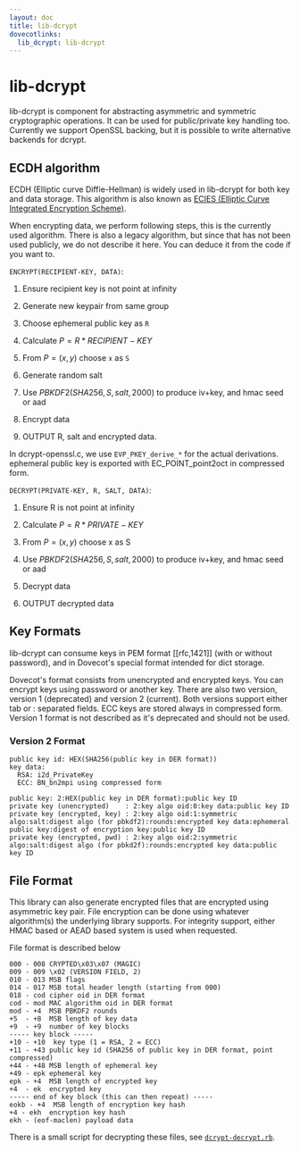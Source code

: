 ```yaml
---
layout: doc
title: lib-dcrypt
dovecotlinks:
  lib_dcrypt: lib-dcrypt
---
```


# lib-dcrypt

lib-dcrypt is component for abstracting asymmetric and symmetric
cryptographic operations. It can be used for public/private key handling
too. Currently we support OpenSSL backing, but it is possible to write
alternative backends for dcrypt.

## ECDH algorithm

ECDH (Elliptic curve Diffie-Hellman) is widely used in lib-dcrypt for
both key and data storage. This algorithm is also known as
[ECIES (Elliptic Curve Integrated Encryption Scheme)](https://en.wikipedia.org/wiki/ECIES).

When encrypting data, we perform following steps, this is the currently
used algorithm. There is also a legacy algorithm, but since that has not
been used publicly, we do not describe it here. You can deduce it from
the code if you want to.

`ENCRYPT(RECIPIENT-KEY, DATA)`:

1. Ensure recipient key is not point at infinity

2. Generate new keypair from same group

3. Choose ephemeral public key as `R`

4. Calculate $P = R * RECIPIENT-KEY$

5. From $P = (x,y)$ choose `x` as `S`

6. Generate random salt

7. Use $PBKDF2(SHA256, S, salt, 2000)$ to produce iv+key, and hmac seed or
   aad

8. Encrypt data

9. OUTPUT R, salt and encrypted data.

In dcrypt-openssl.c, we use `EVP_PKEY_derive_*` for the actual
derivations. ephemeral public key is exported with EC_POINT_point2oct in
compressed form.

`DECRYPT(PRIVATE-KEY, R, SALT, DATA)`:

1. Ensure R is not point at infinity

2. Calculate $P = R * PRIVATE-KEY$

3. From $P = (x,y)$ choose x as S

4. Use $PBKDF2(SHA256, S, salt, 2000)$ to produce iv+key, and hmac seed or
   aad

5. Decrypt data

6. OUTPUT decrypted data

## Key Formats

lib-dcrypt can consume keys in PEM format [[rfc,1421]] (with or without
password), and in Dovecot's special format intended for dict storage.

Dovecot's format consists from unencrypted and encrypted keys. You can
encrypt keys using password or another key. There are also two version,
version 1 (deprecated) and version 2 (current). Both versions support
either tab or : separated fields. ECC keys are stored always in
compressed form. Version 1 format is not described as it's deprecated
and should not be used.

### Version 2 Format

```
public key id: HEX(SHA256(public key in DER format))
key data:
  RSA: i2d_PrivateKey
  ECC: BN_bn2mpi using compressed form

public key: 2:HEX(public key in DER format):public key ID
private key (unencrypted)    : 2:key algo oid:0:key data:public key ID
private key (encrypted, key) : 2:key algo oid:1:symmetric algo:salt:digest algo (for pbkdf2):rounds:encrypted key data:ephemeral public key:digest of encryption key:public key ID
private key (encrypted, pwd) : 2:key algo oid:2:symmetric algo:salt:digest algo (for pbkd2f):rounds:encrypted key data:public key ID
```

## File Format

This library can also generate encrypted files that are encrypted using
asymmetric key pair. File encryption can be done using whatever
algorithm(s) the underlying library supports. For integrity support,
either HMAC based or AEAD based system is used when requested.

File format is described below

```
000 - 008 CRYPTED\x03\x07 (MAGIC)
009 - 009 \x02 (VERSION FIELD, 2)
010 - 013 MSB flags
014 - 017 MSB total header length (starting from 000)
018 - cod cipher oid in DER format
cod - mod MAC algorithm oid in DER format
mod - +4  MSB PBKDF2 rounds
+5  - +8  MSB length of key data
+9  - +9  number of key blocks
----- key block -----
+10 - +10  key type (1 = RSA, 2 = ECC)
+11 - +43 public key id (SHA256 of public key in DER format, point compressed)
+44 - +48 MSB length of ephemeral key
+49 - epk ephemeral key
epk - +4  MSB length of encrypted key
+4  - ek  encrypted key
----- end of key block (this can then repeat) -----
eokb - +4  MSB length of encryption key hash
+4 - ekh  encryption key hash
ekh - (eof-maclen) payload data
```

There is a small script for decrypting these files, see
[`dcrypt-decrypt.rb`](https://github.com/dovecot/tools/blob/main/dcrypt-decrypt.rb).
